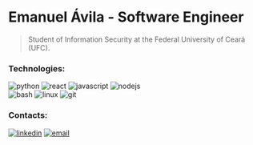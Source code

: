 # Emanuel Ávila - Software Engineer


> Student of Information Security at the Federal University of Ceará (UFC).
<!--![contribution](https://github-readme-stats.vercel.app/api?username=meiazero&show_icons=true&theme=dark&hide_rank=true&include_all_commits=true&count_private=true&hide=stars,issues&cache_seconds=43200)-->
<!--![languages](https://github-readme-stats.vercel.app/api/top-langs/?username=meiazero&layout=compact&langs_count=6&theme=dark&cache_seconds=43200)-->


### Technologies:

<!-- ![html](https://img.shields.io/badge/-HTML-ff5722?logo=html5&logoColor=fff&style=for-the-badge) -->
<!-- ![css](https://img.shields.io/badge/-CSS-2196f3?logo=css3&logoColor=fff&style=for-the-badge) -->
<!-- ![django](https://img.shields.io/badge/-django-0c4b33?logo=django&logoColor=fff&style=for-the-badge) -->
<!-- ![c](https://img.shields.io/badge/-212529?logo=c&logoColor=fff&style=for-the-badge) -->
<!-- ![docker](https://img.shields.io/badge/-Docker-212529?logo=docker&logoColor=2496ed&style=for-the-badge) -->
 ![python](https://img.shields.io/badge/-Python-212529?logo=python&logoColor=336d9d&style=for-the-badge)
![react](https://img.shields.io/badge/-React-212529?logo=react&logoColor=61dafb&style=for-the-badge)
![javascript](https://img.shields.io/badge/-TypeScript-212529?logo=typescript&logoColor=05032&style=for-the-badge)
![nodejs](https://img.shields.io/badge/-node.js-212529?logo=nodedotjs&logoColor=339933&style=for-the-badge)
</br>
![bash](https://img.shields.io/badge/-Bash-212529?logo=gnu-bash&logoColor=fff&style=for-the-badge)
![linux](https://img.shields.io/badge/-Linux-212529?logo=linux&logoColor=fff&style=for-the-badge)
![git](https://img.shields.io/badge/-Git-212529?logo=git&logoColor=f05032&style=for-the-badge)



### Contacts:
[![linkedin](https://img.shields.io/badge/-LinkedIn-0077b5?logo=linkedin&logoColor=fff&style=for-the-badge)](https://www.linkedin.com/in/emanuel-cruz/)
[![email](https://img.shields.io/badge/-Email-212529?logo=gmail&logoColor=fff&style=for-the-badge)](mailto:avilaemanueel@gmail.com)
